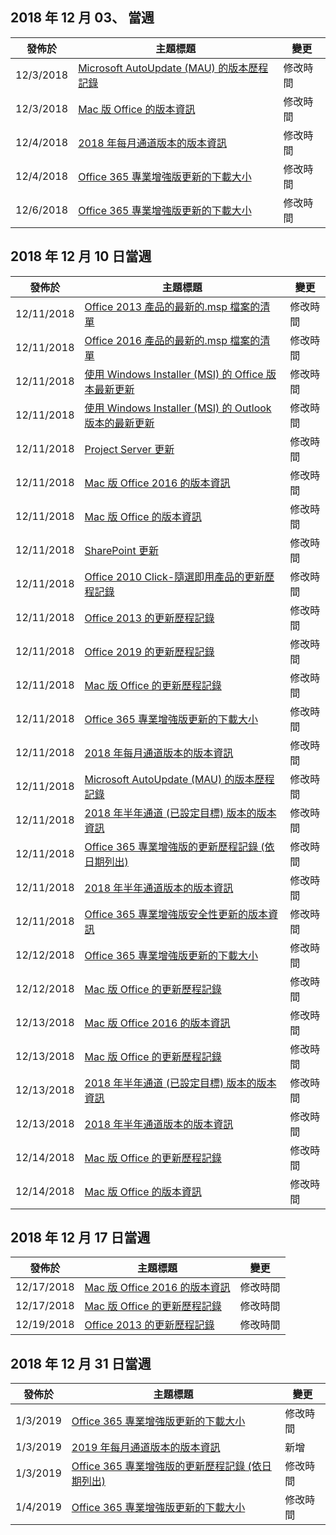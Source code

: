 <!-- This file is generated automatically each week. Changes made to this file will be overwritten.-->




## <a name="week-of-december-03-2018"></a>2018 年 12 月 03、 當週


| 發佈於 |主題標題 | 變更 |
|------|------------|--------|
| 12/3/2018 | [Microsoft AutoUpdate (MAU) 的版本歷程記錄](/OfficeUpdates/release-history-microsoft-autoupdate) | 修改時間 |
| 12/3/2018 | [Mac 版 Office 的版本資訊](/OfficeUpdates/release-notes-office-for-mac) | 修改時間 |
| 12/4/2018 | [2018 年每月通道版本的版本資訊](/OfficeUpdates/monthly-channel-2018) | 修改時間 |
| 12/4/2018 | [Office 365 專業增強版更新的下載大小](/OfficeUpdates/download-sizes-office365-proplus-updates) | 修改時間 |
| 12/6/2018 | [Office 365 專業增強版更新的下載大小](/OfficeUpdates/download-sizes-office365-proplus-updates) | 修改時間 |


## <a name="week-of-december-10-2018"></a>2018 年 12 月 10 日當週


| 發佈於 |主題標題 | 變更 |
|------|------------|--------|
| 12/11/2018 | [Office 2013 產品的最新的.msp 檔案的清單](/OfficeUpdates/msp-files-office-2013) | 修改時間 |
| 12/11/2018 | [Office 2016 產品的最新的.msp 檔案的清單](/OfficeUpdates/msp-files-office-2016) | 修改時間 |
| 12/11/2018 | [使用 Windows Installer (MSI) 的 Office 版本最新更新](/OfficeUpdates/office-updates-msi) | 修改時間 |
| 12/11/2018 | [使用 Windows Installer (MSI) 的 Outlook 版本的最新更新](/OfficeUpdates/outlook-updates-msi) | 修改時間 |
| 12/11/2018 | [Project Server 更新](/OfficeUpdates/project-server-updates) | 修改時間 |
| 12/11/2018 | [Mac 版 Office 2016 的版本資訊](/OfficeUpdates/release-notes-office-2016-mac) | 修改時間 |
| 12/11/2018 | [Mac 版 Office 的版本資訊](/OfficeUpdates/release-notes-office-for-mac) | 修改時間 |
| 12/11/2018 | [SharePoint 更新](/OfficeUpdates/sharepoint-updates) | 修改時間 |
| 12/11/2018 | [Office 2010 Click-隨選即用產品的更新歷程記錄](/OfficeUpdates/update-history-office-2010-click-to-run) | 修改時間 |
| 12/11/2018 | [Office 2013 的更新歷程記錄](/OfficeUpdates/update-history-office-2013) | 修改時間 |
| 12/11/2018 | [Office 2019 的更新歷程記錄](/OfficeUpdates/update-history-office-2019) | 修改時間 |
| 12/11/2018 | [Mac 版 Office 的更新歷程記錄](/OfficeUpdates/update-history-office-for-mac) | 修改時間 |
| 12/11/2018 | [Office 365 專業增強版更新的下載大小](/OfficeUpdates/download-sizes-office365-proplus-updates) | 修改時間 |
| 12/11/2018 | [2018 年每月通道版本的版本資訊](/OfficeUpdates/monthly-channel-2018) | 修改時間 |
| 12/11/2018 | [Microsoft AutoUpdate (MAU) 的版本歷程記錄](/OfficeUpdates/release-history-microsoft-autoupdate) | 修改時間 |
| 12/11/2018 | [2018 年半年通道 (已設定目標) 版本的版本資訊](/OfficeUpdates/semi-annual-channel-targeted-2018) | 修改時間 |
| 12/11/2018 | [Office 365 專業增強版的更新歷程記錄 (依日期列出)](/OfficeUpdates/update-history-office365-proplus-by-date) | 修改時間 |
| 12/11/2018 | [2018 年半年通道版本的版本資訊](/OfficeUpdates/semi-annual-channel-2018) | 修改時間 |
| 12/11/2018 | [Office 365 專業增強版安全性更新的版本資訊](/OfficeUpdates/office365-proplus-security-updates) | 修改時間 |
| 12/12/2018 | [Office 365 專業增強版更新的下載大小](/OfficeUpdates/download-sizes-office365-proplus-updates) | 修改時間 |
| 12/12/2018 | [Mac 版 Office 的更新歷程記錄](/OfficeUpdates/update-history-office-for-mac) | 修改時間 |
| 12/13/2018 | [Mac 版 Office 2016 的版本資訊](/OfficeUpdates/release-notes-office-2016-mac) | 修改時間 |
| 12/13/2018 | [Mac 版 Office 的更新歷程記錄](/OfficeUpdates/update-history-office-for-mac) | 修改時間 |
| 12/13/2018 | [2018 年半年通道 (已設定目標) 版本的版本資訊](/OfficeUpdates/semi-annual-channel-targeted-2018) | 修改時間 |
| 12/13/2018 | [2018 年半年通道版本的版本資訊](/OfficeUpdates/semi-annual-channel-2018) | 修改時間 |
| 12/14/2018 | [Mac 版 Office 的更新歷程記錄](/OfficeUpdates/update-history-office-for-mac) | 修改時間 |
| 12/14/2018 | [Mac 版 Office 的版本資訊](/OfficeUpdates/release-notes-office-for-mac) | 修改時間 |


## <a name="week-of-december-17-2018"></a>2018 年 12 月 17 日當週


| 發佈於 |主題標題 | 變更 |
|------|------------|--------|
| 12/17/2018 | [Mac 版 Office 2016 的版本資訊](/OfficeUpdates/release-notes-office-2016-mac) | 修改時間 |
| 12/17/2018 | [Mac 版 Office 的更新歷程記錄](/OfficeUpdates/update-history-office-for-mac) | 修改時間 |
| 12/19/2018 | [Office 2013 的更新歷程記錄](/OfficeUpdates/update-history-office-2013) | 修改時間 |


## <a name="week-of-december-31-2018"></a>2018 年 12 月 31 日當週


| 發佈於 |主題標題 | 變更 |
|------|------------|--------|
| 1/3/2019 | [Office 365 專業增強版更新的下載大小](/OfficeUpdates/download-sizes-office365-proplus-updates) | 修改時間 |
| 1/3/2019 | [2019 年每月通道版本的版本資訊](/OfficeUpdates/monthly-channel-2019) | 新增 |
| 1/3/2019 | [Office 365 專業增強版的更新歷程記錄 (依日期列出)](/OfficeUpdates/update-history-office365-proplus-by-date) | 修改時間 |
| 1/4/2019 | [Office 365 專業增強版更新的下載大小](/OfficeUpdates/download-sizes-office365-proplus-updates) | 修改時間 |
